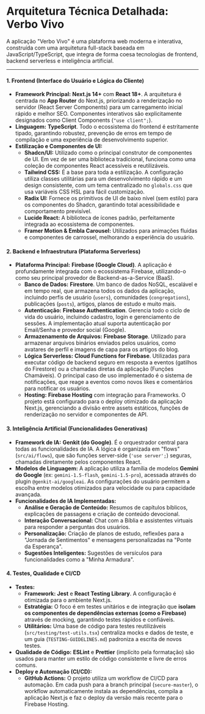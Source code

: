 # Arquitetura Técnica Detalhada: Verbo Vivo

A aplicação "Verbo Vivo" é uma plataforma web moderna e interativa, construída com uma arquitetura full-stack baseada em JavaScript/TypeScript, que integra de forma coesa tecnologias de frontend, backend serverless e inteligência artificial.

---

#### **1. Frontend (Interface do Usuário e Lógica do Cliente)**

*   **Framework Principal:** **Next.js 14+** com **React 18+**. A arquitetura é centrada no **App Router** do Next.js, priorizando a renderização no servidor (React Server Components) para um carregamento inicial rápido e melhor SEO. Componentes interativos são explicitamente designados como Client Components (`"use client";`).
*   **Linguagem:** **TypeScript**. Todo o ecossistema do frontend é estritamente tipado, garantindo robustez, prevenção de erros em tempo de compilação e uma experiência de desenvolvimento superior.
*   **Estilização e Componentes de UI:**
    *   **Shadcn/UI:** Utilizado como o principal construtor de componentes de UI. Em vez de ser uma biblioteca tradicional, funciona como uma coleção de componentes React acessíveis e reutilizáveis.
    *   **Tailwind CSS:** É a base para toda a estilização. A configuração utiliza classes utilitárias para um desenvolvimento rápido e um design consistente, com um tema centralizado no `globals.css` que usa variáveis CSS HSL para fácil customização.
    *   **Radix UI:** Fornece os primitivos de UI de baixo nível (sem estilo) para os componentes do Shadcn, garantindo total acessibilidade e comportamento previsível.
    *   **Lucide React:** A biblioteca de ícones padrão, perfeitamente integrada ao ecossistema de componentes.
    *   **Framer Motion & Embla Carousel:** Utilizados para animações fluidas e componentes de carrossel, melhorando a experiência do usuário.

#### **2. Backend e Infraestrutura (Plataforma Serverless)**

*   **Plataforma Principal:** **Firebase (Google Cloud)**. A aplicação é profundamente integrada com o ecossistema Firebase, utilizando-o como seu principal provedor de Backend-as-a-Service (BaaS).
    *   **Banco de Dados:** **Firestore**. Um banco de dados NoSQL, escalável e em tempo real, que armazena todos os dados da aplicação, incluindo perfis de usuário (`users`), comunidades (`congregations`), publicações (`posts`), artigos, planos de estudo e muito mais.
    *   **Autenticação:** **Firebase Authentication**. Gerencia todo o ciclo de vida do usuário, incluindo cadastro, login e gerenciamento de sessões. A implementação atual suporta autenticação por Email/Senha e provedor social (Google).
    *   **Armazenamento de Arquivos:** **Firebase Storage**. Utilizado para armazenar arquivos binários enviados pelos usuários, como avatares de perfil e imagens de capa para os artigos do blog.
    *   **Lógica Serverless:** **Cloud Functions for Firebase**. Utilizadas para executar código de backend seguro em resposta a eventos (gatilhos do Firestore) ou a chamadas diretas da aplicação (Funções Chamáveis). O principal caso de uso implementado é o sistema de notificações, que reage a eventos como novos likes e comentários para notificar os usuários.
    *   **Hosting:** **Firebase Hosting** com integração para Frameworks. O projeto está configurado para o deploy otimizado da aplicação Next.js, gerenciando a divisão entre assets estáticos, funções de renderização no servidor e componentes de API.

#### **3. Inteligência Artificial (Funcionalidades Generativas)**

*   **Framework de IA:** **Genkit (do Google)**. É o orquestrador central para todas as funcionalidades de IA. A lógica é organizada em "flows" (`src/ai/flows`), que são funções server-side (`'use server';`) seguras, chamadas diretamente pelos componentes React.
*   **Modelos de Linguagem:** A aplicação utiliza a família de modelos **Gemini do Google** (ex: `gemini-1.5-flash`, `gemini-1.5-pro`), acessada através do plugin `@genkit-ai/googleai`. As configurações do usuário permitem a escolha entre modelos otimizados para velocidade ou para capacidade avançada.
*   **Funcionalidades de IA Implementadas:**
    *   **Análise e Geração de Conteúdo:** Resumos de capítulos bíblicos, explicações de passagens e criação de conteúdo devocional.
    *   **Interação Conversacional:** Chat com a Bíblia e assistentes virtuais para responder a perguntas dos usuários.
    *   **Personalização:** Criação de planos de estudo, reflexões para a "Jornada de Sentimentos" e mensagens personalizadas na "Ponte da Esperança".
    *   **Sugestões Inteligentes:** Sugestões de versículos para funcionalidades como a "Minha Armadura".

#### **4. Testes, Qualidade e CI/CD**

*   **Testes:**
    *   **Framework:** **Jest** e **React Testing Library**. A configuração é otimizada para o ambiente Next.js.
    *   **Estratégia:** O foco é em testes unitários e de integração que **isolam os componentes de dependências externas (como o Firebase)** através de mocking, garantindo testes rápidos e confiáveis.
    *   **Utilitários:** Uma base de código para testes reutilizáveis (`src/testing/test-utils.tsx`) centraliza mocks e dados de teste, e um guia (`TESTING-GUIDELINES.md`) padroniza a escrita de novos testes.
*   **Qualidade de Código:** **ESLint** e **Prettier** (implícito pela formatação) são usados para manter um estilo de código consistente e livre de erros comuns.
*   **Deploy e Automação (CI/CD):**
    *   **GitHub Actions:** O projeto utiliza um workflow de CI/CD para automação. Em cada push para a branch principal (`secure-master`), o workflow automaticamente instala as dependências, compila a aplicação Next.js e faz o deploy da versão mais recente para o Firebase Hosting.
